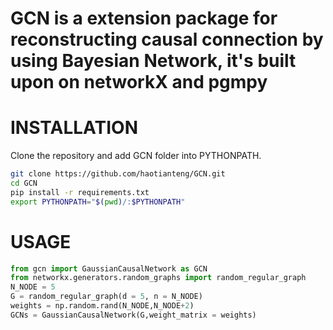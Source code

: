 # GCN is a extension package for reconstructing causal connection by using Bayesian Network, it's built upon on **networkX** and **pgmpy**

# INSTALLATION
Clone the repository and add GCN folder into PYTHONPATH.  
```bash
git clone https://github.com/haotianteng/GCN.git
cd GCN
pip install -r requirements.txt
export PYTHONPATH="$(pwd)/:$PYTHONPATH"
```

# USAGE
```python
from gcn import GaussianCausalNetwork as GCN
from networkx.generators.random_graphs import random_regular_graph
N_NODE = 5
G = random_regular_graph(d = 5, n = N_NODE)
weights = np.random.rand(N_NODE,N_NODE+2)
GCNs = GaussianCausalNetwork(G,weight_matrix = weights)
```


